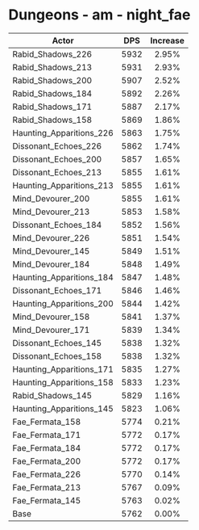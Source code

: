 # Dungeons - am - night_fae
| Actor | DPS | Increase |
|---|:---:|:---:|
|Rabid_Shadows_226|5932|2.95%|
|Rabid_Shadows_213|5931|2.93%|
|Rabid_Shadows_200|5907|2.52%|
|Rabid_Shadows_184|5892|2.26%|
|Rabid_Shadows_171|5887|2.17%|
|Rabid_Shadows_158|5869|1.86%|
|Haunting_Apparitions_226|5863|1.75%|
|Dissonant_Echoes_226|5862|1.74%|
|Dissonant_Echoes_200|5857|1.65%|
|Dissonant_Echoes_213|5855|1.61%|
|Haunting_Apparitions_213|5855|1.61%|
|Mind_Devourer_200|5855|1.61%|
|Mind_Devourer_213|5853|1.58%|
|Dissonant_Echoes_184|5852|1.56%|
|Mind_Devourer_226|5851|1.54%|
|Mind_Devourer_145|5849|1.51%|
|Mind_Devourer_184|5848|1.49%|
|Haunting_Apparitions_184|5847|1.48%|
|Dissonant_Echoes_171|5846|1.46%|
|Haunting_Apparitions_200|5844|1.42%|
|Mind_Devourer_158|5841|1.37%|
|Mind_Devourer_171|5839|1.34%|
|Dissonant_Echoes_145|5838|1.32%|
|Dissonant_Echoes_158|5838|1.32%|
|Haunting_Apparitions_171|5835|1.27%|
|Haunting_Apparitions_158|5833|1.23%|
|Rabid_Shadows_145|5829|1.16%|
|Haunting_Apparitions_145|5823|1.06%|
|Fae_Fermata_158|5774|0.21%|
|Fae_Fermata_171|5772|0.17%|
|Fae_Fermata_184|5772|0.17%|
|Fae_Fermata_200|5772|0.17%|
|Fae_Fermata_226|5770|0.14%|
|Fae_Fermata_213|5767|0.09%|
|Fae_Fermata_145|5763|0.02%|
|Base|5762|0.00%|
